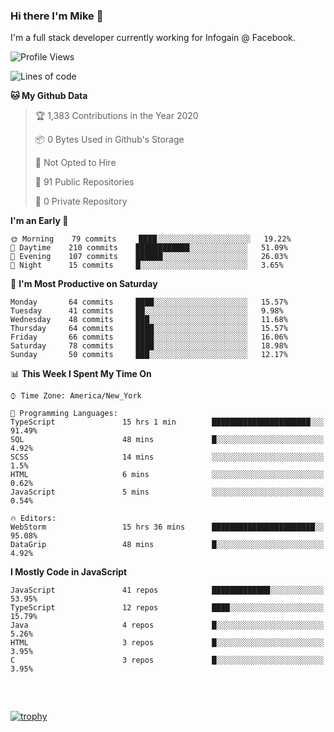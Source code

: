 ### Hi there I'm Mike 👋
I'm a full stack developer currently working for Infogain @ Facebook.

<!--START_SECTION:waka-->
![Profile Views](http://img.shields.io/badge/Profile%20Views-1-blue)

![Lines of code](https://img.shields.io/badge/From%20Hello%20World%20I%27ve%20Written-8.3%20million%20lines%20of%20code-blue)

**🐱 My Github Data** 

> 🏆 1,383 Contributions in the Year 2020
 > 
> 📦 0 Bytes Used in Github's Storage 
 > 
> 🚫 Not Opted to Hire
 > 
> 📜 91 Public Repositories
 > 
> 🔑 0 Private Repository 
 > 
**I'm an Early 🐤** 

```text
🌞 Morning    79 commits     ████░░░░░░░░░░░░░░░░░░░░░   19.22% 
🌆 Daytime    210 commits    ████████████░░░░░░░░░░░░░   51.09% 
🌃 Evening    107 commits    ██████░░░░░░░░░░░░░░░░░░░   26.03% 
🌙 Night      15 commits     █░░░░░░░░░░░░░░░░░░░░░░░░   3.65%

```
📅 **I'm Most Productive on Saturday** 

```text
Monday       64 commits     ████░░░░░░░░░░░░░░░░░░░░░   15.57% 
Tuesday      41 commits     ██░░░░░░░░░░░░░░░░░░░░░░░   9.98% 
Wednesday    48 commits     ███░░░░░░░░░░░░░░░░░░░░░░   11.68% 
Thursday     64 commits     ████░░░░░░░░░░░░░░░░░░░░░   15.57% 
Friday       66 commits     ████░░░░░░░░░░░░░░░░░░░░░   16.06% 
Saturday     78 commits     ████░░░░░░░░░░░░░░░░░░░░░   18.98% 
Sunday       50 commits     ███░░░░░░░░░░░░░░░░░░░░░░   12.17%

```


📊 **This Week I Spent My Time On** 

```text
⌚︎ Time Zone: America/New_York

💬 Programming Languages: 
TypeScript               15 hrs 1 min        ██████████████████████░░░   91.49% 
SQL                      48 mins             █░░░░░░░░░░░░░░░░░░░░░░░░   4.92% 
SCSS                     14 mins             ░░░░░░░░░░░░░░░░░░░░░░░░░   1.5% 
HTML                     6 mins              ░░░░░░░░░░░░░░░░░░░░░░░░░   0.62% 
JavaScript               5 mins              ░░░░░░░░░░░░░░░░░░░░░░░░░   0.54%

🔥 Editors: 
WebStorm                 15 hrs 36 mins      ███████████████████████░░   95.08% 
DataGrip                 48 mins             █░░░░░░░░░░░░░░░░░░░░░░░░   4.92%

```

**I Mostly Code in JavaScript** 

```text
JavaScript               41 repos            █████████████░░░░░░░░░░░░   53.95% 
TypeScript               12 repos            ████░░░░░░░░░░░░░░░░░░░░░   15.79% 
Java                     4 repos             █░░░░░░░░░░░░░░░░░░░░░░░░   5.26% 
HTML                     3 repos             █░░░░░░░░░░░░░░░░░░░░░░░░   3.95% 
C                        3 repos             █░░░░░░░░░░░░░░░░░░░░░░░░   3.95%

```



<!--END_SECTION:waka-->

##### &nbsp;
[![trophy](https://github-profile-trophy.vercel.app/?username=uptonm&theme=dracula)](https://github.com/ryo-ma/github-profile-trophy)
